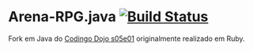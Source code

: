 # Arena-RPG.java [![Build Status](https://travis-ci.org/gpedro/arena-rpg.java.svg)](https://travis-ci.org/gpedro/arena-rpg.java)

Fork em Java do [Codingo Dojo s05e01](https://github.com/yodojo/arena-rpg-s05e01) originalmente realizado em Ruby.

